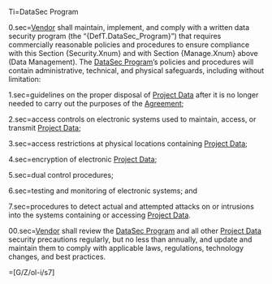 Ti=DataSec Program

0.sec=<a href='#Def.Vendor.sec' class='definedterm'>Vendor</a> shall maintain, implement, and comply with a written data security program (the “{DefT.DataSec_Program}”) that requires commercially reasonable policies and procedures to ensure compliance with this Section {Security.Xnum} and with Section {Manage.Xnum} above (Data Management). The <a href='#Def.DataSec_Program.sec' class='definedterm'>DataSec Program</a>’s policies and procedures will contain administrative, technical, and physical safeguards, including without limitation:

1.sec=guidelines on the proper disposal of <a href='#Def.Project_Data.sec' class='definedterm'>Project Data</a> after it is no longer needed to carry out the purposes of the <a href='#Def.Agreement.sec' class='definedterm'>Agreement</a>;

2.sec=access controls on electronic systems used to maintain, access, or transmit <a href='#Def.Project_Data.sec' class='definedterm'>Project Data</a>;

3.sec=access restrictions at physical locations containing <a href='#Def.Project_Data.sec' class='definedterm'>Project Data</a>;

4.sec=encryption of electronic <a href='#Def.Project_Data.sec' class='definedterm'>Project Data</a>;

5.sec=dual control procedures;

6.sec=testing and monitoring of electronic systems; and

7.sec=procedures to detect actual and attempted attacks on or intrusions into the systems containing or accessing <a href='#Def.Project_Data.sec' class='definedterm'>Project Data</a>.

00.sec=<a href='#Def.Vendor.sec' class='definedterm'>Vendor</a> shall review the <a href='#Def.DataSec_Program.sec' class='definedterm'>DataSec Program</a> and all other <a href='#Def.Project_Data.sec' class='definedterm'>Project Data</a> security precautions regularly, but no less than annually, and update and maintain them to comply with applicable laws, regulations, technology changes, and best practices.

=[G/Z/ol-i/s7]
